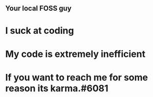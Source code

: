 ## Your local FOSS guy
# I suck at coding
# My code is extremely inefficient
# If you want to reach me for some reason its karma.#6081

<!---
KarmaLikesAxolotls/KarmaLikesAxolotls is a ✨ special ✨ repository because its `README.md` (this file) appears on your GitHub profile.
You can click the Preview link to take a look at your changes.
--->
